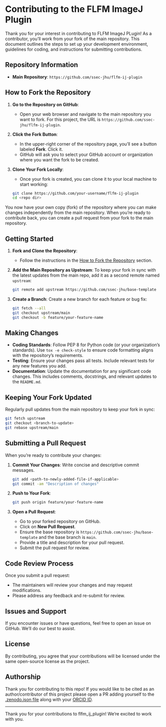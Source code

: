# Contributing to the FLFM ImageJ Plugin

Thank you for your interest in contributing to FLFM ImageJ PLugin! As a contributor,
you’ll work from your fork of the main repository. This document outlines the
steps to set up your development environment, guidelines for coding, and
instructions for submitting contributions.


## Repository Information

- **Main Repository**: `https://github.com/ssec-jhu/flfm-ij-plugin`

## How to Fork the Repository

1. **Go to the Repository on GitHub**:
   - Open your web browser and navigate to the main repository you want to fork.
     For this project, the URL is `https://github.com/ssec-jhu/flfm-ij-plugin`.

2. **Click the Fork Button**:
   - In the upper-right corner of the repository page, you’ll see a button
     labeled **Fork**. Click it. 
   - GitHub will ask you to select your GitHub account or organization where you
     want the fork to be created.

3. **Clone Your Fork Locally**:
   - Once your fork is created, you can clone it to your local machine to start
     working:
   ```bash
   git clone https://github.com/your-username/flfm-ij-plugin
   cd <repo dir>
   ```

You now have your own copy (fork) of the repository where you can make changes
independently from the main repository. When you’re ready to contribute back,
you can create a pull request from your fork to the main repository.

## Getting Started

1. **Fork and Clone the Repository**:
   - Follow the instructions in the [How to Fork the
     Repository](#how-to-fork-the-repository) section.

2. **Add the Main Repository as Upstream**: To keep your fork in sync with the
   latest updates from the main repo, add it as a second remote named
   `upstream`:
   ```bash
   git remote add upstream https://github.com/ssec-jhu/base-template
   ```

3. **Create a Branch**: Create a new branch for each feature or bug fix:
   ```bash
   git fetch --all
   git checkout upstream/main
   git checkout -b feature/your-feature-name
   ```

## Making Changes

- **Coding Standards**: Follow PEP 8 for Python code (or your organization’s
  standards). Use `tox -e check-style` to ensure code formatting aligns with the
  repository’s requirements.
- **Testing**: Ensure your changes pass all tests. Include relevant tests for
  any new features you add.
- **Documentation**: Update the documentation for any significant code changes.
  This includes comments, docstrings, and relevant updates to the `README.md`.

## Keeping Your Fork Updated

Regularly pull updates from the main repository to keep your fork in sync:
```bash
git fetch upstream
git checkout <branch-to-update>
git rebase upstream/main
```

## Submitting a Pull Request

When you’re ready to contribute your changes:

1. **Commit Your Changes**: Write concise and descriptive commit messages.
   ```bash
   git add <path-to-newly-added-file-if-applicable>
   git commit -am "Description of changes"
   ```

2. **Push to Your Fork**:
   ```bash
   git push origin feature/your-feature-name
   ```

3. **Open a Pull Request**:
   - Go to your forked repository on GitHub.
   - Click on **New Pull Request**.
   - Ensure the base repository is `https://github.com/ssec-jhu/base-template` and the base branch is `main`.
   - Provide a title and description for your pull request.
   - Submit the pull request for review.

## Code Review Process

Once you submit a pull request:
- The maintainers will review your changes and may request modifications.
- Please address any feedback and re-submit for review.

## Issues and Support

If you encounter issues or have questions, feel free to open an issue on GitHub. We’ll do our best to assist.

## License

By contributing, you agree that your contributions will be licensed under the same open-source license as the project.

## Authorship

Thank you for contributing to this repo! If you would like to be cited as an author/contributor of this project please
open a PR adding yourself to the [.zenodo.json file](.zenodo.json) along with your [ORCID ID](https://orcid.org/).

---

Thank you for your contributions to flfm_ij_plugin! We’re excited to work with you.

